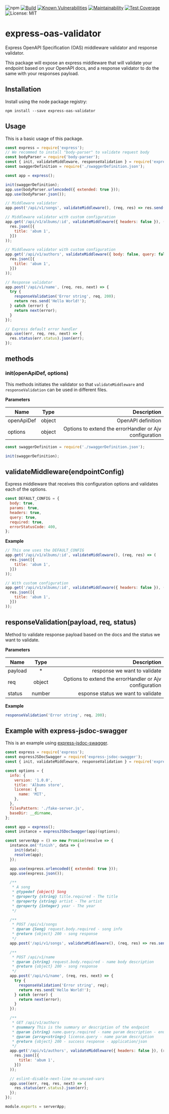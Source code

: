 ![npm](https://img.shields.io/npm/v/express-oas-validator)
[![Build](https://github.com/BRIKEV/express-oas-validator/actions/workflows/runTests.yml/badge.svg)](https://github.com/BRIKEV/express-oas-validator/actions/workflows/runTests.yml)
[![Known Vulnerabilities](https://snyk.io/test/github/BRIKEV/express-oas-validator/badge.svg)](https://snyk.io/test/github/BRIKEV/express-oas-validator)
[![Maintainability](https://api.codeclimate.com/v1/badges/13aa6d75c21855b8857c/maintainability)](https://codeclimate.com/github/BRIKEV/express-oas-validator/maintainability)
[![Test Coverage](https://api.codeclimate.com/v1/badges/13aa6d75c21855b8857c/test_coverage)](https://codeclimate.com/github/BRIKEV/express-oas-validator/test_coverage)
![License: MIT](https://img.shields.io/badge/License-MIT-green.svg)

# express-oas-validator

Express OpenAPI Specification (OAS) middleware validator and response validator.

This package will expose an express middleware that will validate your endpoint based on your OpenAPI docs, and a response validator to do the same with your responses payload.

## Installation
Install using the node package registry:

```
npm install --save express-oas-validator
```

## Usage

This is a basic usage of this package.

```js
const express = require('express');
// We recommed to install "body-parser" to validate request body
const bodyParser = require('body-parser');
const { init, validateMiddleware, responseValidation } = require('express-oas-validator');
const swaggerDefinition = require('./swaggerDefinition.json');

const app = express();

init(swaggerDefinition);
app.use(bodyParser.urlencoded({ extended: true }));
app.use(bodyParser.json());

// Middleware validator
app.post('/api/v1/songs', validateMiddleware(), (req, res) => res.send('You save a song!'));

// Middleware validator with custom configuration
app.get('/api/v1/albums/:id', validateMiddleware({ headers: false }), (req, res) => (
  res.json([{
    title: 'abum 1',
  }])
));

// Middleware validator with custom configuration
app.get('/api/v1/authors', validateMiddleware({ body: false, query: false }), (req, res) => (
  res.json([{
    title: 'abum 1',
  }])
));

// Response validator
app.post('/api/v1/name', (req, res, next) => {
  try {
    responseValidation('Error string', req, 200);
    return res.send('Hello World!');
  } catch (error) {
    return next(error);
  }
});

// Express default error handler
app.use((err, req, res, next) => {
  res.status(err.status).json(err);
});
```

## methods

### init(openApiDef, options)

This methods initiates the validator so that `validateMiddleware` and `responseValidation` can be used in different files.

**Parameters**

| Name        | Type   | Description        |
| ------------|:------:| ------------------:|
| openApiDef  | object | OpenAPI definition |
| options     | object | Options to extend the errorHandler or Ajv configuration |

```js
const swaggerDefinition = require('./swaggerDefinition.json');

init(swaggerDefinition);
```


## validateMiddleware(endpointConfig)


Express middleware that receives this configuration options and validates each of the options.

```js
const DEFAULT_CONFIG = {
  body: true,
  params: true,
  headers: true,
  query: true,
  required: true,
  errorStatusCode: 400,
};
```

**Example**

```js
// This one uses the DEFAULT_CONFIG
app.get('/api/v1/albums/:id', validateMiddleware(), (req, res) => (
  res.json([{
    title: 'abum 1',
  }])
));

// With custom configuration
app.get('/api/v1/albums/:id', validateMiddleware({ headers: false }), (req, res) => (
  res.json([{
    title: 'abum 1',
  }])
));
```

## responseValidation(payload, req, status)

Method to validate response payload based on the docs and the status we want to validate.

**Parameters**

| Name        | Type   | Description        |
| ------------|:------:| ------------------:|
| payload     | *      | response we want to validate |
| req         | object | Options to extend the errorHandler or Ajv configuration |
| status      | number | esponse status we want to validate |


**Example**

```js
responseValidation('Error string', req, 200);
```

## Example with express-jsdoc-swagger

This is an example using [express-jsdoc-swagger](https://www.npmjs.com/package/express-jsdoc-swagger).

```js
const express = require('express');
const expressJSDocSwagger = require('express-jsdoc-swagger');
const { init, validateMiddleware, responseValidation } = require('express-oas-validator');

const options = {
  info: {
    version: '1.0.0',
    title: 'Albums store',
    license: {
      name: 'MIT',
    },
  },
  filesPattern: './fake-server.js',
  baseDir: __dirname,
};

const app = express();
const instance = expressJSDocSwagger(app)(options);

const serverApp = () => new Promise(resolve => {
  instance.on('finish', data => {
    init(data);
    resolve(app);
  });

  app.use(express.urlencoded({ extended: true }));
  app.use(express.json());

  /**
   * A song
   * @typedef {object} Song
   * @property {string} title.required - The title
   * @property {string} artist - The artist
   * @property {integer} year - The year
   */

  /**
   * POST /api/v1/songs
   * @param {Song} request.body.required - song info
   * @return {object} 200 - song response
   */
  app.post('/api/v1/songs', validateMiddleware(), (req, res) => res.send('You save a song!'));

  /**
   * POST /api/v1/name
   * @param {string} request.body.required - name body description
   * @return {object} 200 - song response
   */
  app.post('/api/v1/name', (req, res, next) => {
    try {
      responseValidation('Error string', req);
      return res.send('Hello World!');
    } catch (error) {
      return next(error);
    }
  });

  /**
   * GET /api/v1/authors
   * @summary This is the summary or description of the endpoint
   * @param {string} name.query.required - name param description - enum:type1,type2
   * @param {array<string>} license.query - name param description
   * @return {object} 200 - success response - application/json
   */
  app.get('/api/v1/authors', validateMiddleware({ headers: false }), (req, res) => (
    res.json([{
      title: 'abum 1',
    }])
  ));

  // eslint-disable-next-line no-unused-vars
  app.use((err, req, res, next) => {
    res.status(err.status).json(err);
  });
});

module.exports = serverApp;
```